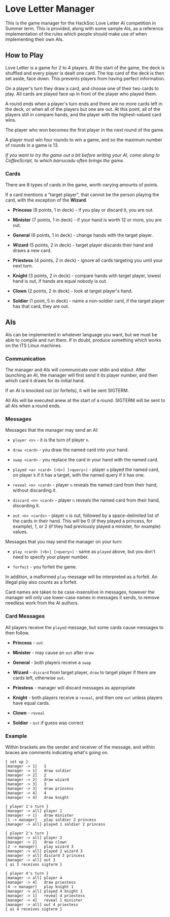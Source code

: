 Love Letter Manager
===================

This is the game manager for the HackSoc Love Letter AI competition in
Summer term. This is provided, along with some sample AIs, as a
reference implementation of the rules which people should make use of
when implementing their own AIs.

How to Play
-----------

Love Letter is a game for 2 to 4 players. At the start of the game,
the deck is shuffled and every player is dealt one card. The top card
of the deck is then set aside, face down. This prevents players from
having perfect information.

On a player's turn they draw a card, and choose one of their two cards
to play. All cards are played face up in front of the player who
played them.

A round ends when a player's turn ends and there are no more cards
left in the deck, or when all of the players but one are out. At this
point, all of the players still in compare hands, and the player with
the highest-valued card wins.

The player who won becomes the first player in the next round of the
game.

A player must win four rounds to win a game, and so the maximum number
of rounds in a game is 13.

*If you want to try the game out a bit before writing your AI, come
along to CoffeeScript, to which barrucadu often brings the game.*

### Cards

There are 8 types of cards in the game, worth varying amounts of
points.

If a card mentions a "target player", that cannot be the person
playing the card, with the exception of the **Wizard**.

 - **Princess** (8 points, 1 in deck) - if you play or discard it, you
   are out.

 - **Minister** (7 points, 1 in deck) - if your hand is worth 12 or
   more, you are out.

 - **General** (6 points, 1 in deck) - change hands with the target
   player.

 - **Wizard** (5 points, 2 in deck) - target player discards their
     hand and draws a new card.

 - **Priestess** (4 points, 2 in deck) - ignore all cards targeting
   you until your next turn.

 - **Knight** (3 points, 2 in deck) - compare hands with target
     player, lowest hand is out, if hands are equal nobody is out.

 - **Clown** (2 points, 2 in deck) - look at target player's hand.

 - **Soldier** (1 point, 5 in deck) - name a non-soldier card, if the
   target player has that card, they are out.

AIs
---

AIs can be implemented in whatever language you want, but we must be
able to compile and run them. If in doubt, produce something which
works on the ITS Linux machines.

### Communication

The manager and AIs will communicate over stdin and stdout. After
launching an AI, the manager will first send it its player number, and
then which card it draws for its initial hand.

If an AI is knocked out (or forfeits), it will be sent SIGTERM.

All AIs will be executed anew at the start of a round. SIGTERM will be
sent to all AIs when a round ends.

### Messages

Messages that the manager may send an AI:

 - `player <n>` - it is the turn of player `n`.

 - `draw <card>` - you draw the named card into your hand.

 - `swap <card>` - you replace the card in your hand with the named
   card.

 - `played <a> <card> [<b>] [<query>]` - player `a` played the named
   card, on player `b` if it has a target, with the named query if it
   has one.

 - `reveal <n> <card>` - player `n` reveals the named card from their
   hand, without discarding it.

 - `discard <n> <card>` - player `n` reveals the named card from their
   hand, discarding it.

 - `out <n> <cards>` - player `n` is out, followed by a
   space-delimited list of the cards in their hand. This will be 0 (if
   they played a princess, for example), 1, or 2 (if they had
   previously played a minister, for example) values.

Messages that you may send the manager on your turn:

 - `play <card> [<b>] [<query>]` - same as `played` above, but you
   don't need to specify your player number.

 - `forfeit` - you forfeit the game.

In addition, a malformed `play` message will be interpreted as a
forfeit. An illegal play also counts as a forfeit.

Card names are taken to be case-insensitive in messages, however the
manager will only use lower-case names in messages it sends, to
remove needless work from the AI authors.

### Card Messages

All players receive the `played` message, but some cards cause
messages to then follow.

 - **Princess** - `out`

 - **Minister** - may cause an `out` after `draw`

 - **General** - both players receive a `swap`

 - **Wizard** - `discard` from target player, `draw` to target player
   if there are cards left, otherwise `out`.

 - **Priestess** - manager will discard messages as appropriate

 - **Knight** - both players receive a `reveal`, and then one `out`
   unless players have equal cards.

 - **Clown** - `reveal`

 - **Soldier** - `out` if guess was correct

### Example

Within brackets are the sender and receiver of the message, and within
braces are comments indicating what's going on.

    { set up }
    [manager -> 1]   1
    [manager -> 1]   draw soldier
    [manager -> 2]   2
    [manager -> 2]   draw wizard
    [manager -> 3]   3
    [manager -> 3]   draw princess
    [manager -> 4]   4
    [manager -> 4]   draw knight

    { player 1's turn }
    [manager -> all] player 1
    [manager -> 1]   draw minister
    [1 -> manager]   play soldier 2 princess
    [manager -> all] played 1 soldier 2 princess

    { player 2's turn }
    [manager -> all] player 2
    [manager -> 2]   draw clown
    [2 -> manager]   play wizard 3
    [manager -> all] played 2 wizard 3
    [manager -> all] discard 3 princess
    [manager -> all] out 3
    { ai 3 receives sigterm }

    { player 4's turn }
    [manager -> all] player 4
    [manager -> 4]   draw priestess
    [4 -> manager]   play knight 1
    [manager -> all] played 4 knight 1
    [manager -> 1]   reveal 4 priestess
    [manager -> 4]   reveal 1 minister
    [manager -> all] out 4 priestess
    { ai 4 receives sigterm }

